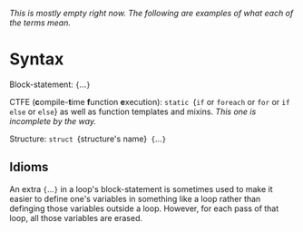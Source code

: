 <I>This is mostly empty right now.  The following are examples of what each of the terms mean.  </I>
# Syntax

Block-statement: `{`...`}`

CTFE (<B>c</B>ompile-<B>t</B>ime <B>f</B>unction <B>e</B>xecution): `static `{`if` or `foreach` or `for` or `if else` or `else`} as well as function templates and mixins.   <I>This one is incomplete by the way.  </I>

Structure: `struct `{structure's name}` {`...`}`

## Idioms

An extra `{`...`}` in a loop's block-statement is sometimes used to make it easier to define one's variables in something like a loop rather than definging those variables outside a loop.  However, for each pass of that loop, all those variables are erased.  
